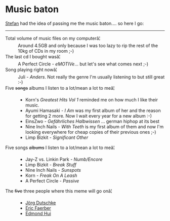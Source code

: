 # Music baton

<a href="http://www.leftontheweb.com/archive/2005/05/21/music_was_my_first_love_and_it">Stefan</a> had the idea of passing me the music baton.... so here I go:

-------------------------------



<dl>

<dt>Total volume of music files on my computerâ¦</dt>

<dd>Around 4.5GB and only because I was too lazy to rip the rest of the 10kg of CDs in my room ;-)</dd>

<dt>The last cd I bought wasâ¦</dt>

<dd>A Perfect Circle - <cite>eMOTIVe</cite>... but let's see what comes next ;-)</dd>

<dt>Song playing right nowâ¦</dt>

<dd>Juli - <cite>Anders</cite>. Not really the genre I'm usually listening to but still great :-)</dd>

<dt>Five <s>songs</s> albums I listen to a lot/mean a lot to meâ¦</dt>

<dd><ul>

<li>Korn's <cite>Greatest Hits Vol 1</cite> reminded me on how much I like their music.</li>

<li>Ayumi Hamasaki - <cite>I Am</cite> was my first album of her and the reason for getting 2 more. Now I wait every year for a new album :-)</li>

<li>EinsZwo - <cite>Gefährliches Halbwissen</cite> ... german hiphop at its best</li>

<li>Nine Inch Nails - <cite>With Teeth</cite> is my first album of them and now I'm looking everywhere for cheap copies of their previous ones ;-)</li>

<li>Limp Bizkit - <cite>Significant Other</cite></li>

</ul></dd>

<dt>Five songs <s>albums</s> I listen to a lot/mean a lot to meâ¦</dt>

<dd><ul>

<li>Jay-Z vs. Linkin Park - <cite>Numb/Encore</cite></li>

<li>Limp Bizkit - <cite>Break Stuff</cite></li>

<li>Nine Inch Nails - <cite>Sunspots</cite></li>

<li>Korn - <cite>Freak On A Leash</cite></li>

<li>A Perfect Circle - <cite>Passive</cite></li>

</ul></dd>

<dt>The <s>five</s> three people where this meme will go onâ¦</dt>

<dd><ul>

<li><a href="http://www.themenmixer.de">Jörg Dutschke</a></li>

<li><a href="http://blog.best-dev.com/">Eric Faerber</a></li>

<li><a href="http://edmondhui.homeip.net/blog">Edmond Hui</a></li>

</ul></dd>

</dl>
